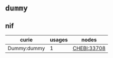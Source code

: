 # `dummy`

## nif

| curie       |   usages | nodes                                                     |
|-------------|----------|-----------------------------------------------------------|
| Dummy:dummy |        1 | [CHEBI:33708](http://purl.obolibrary.org/obo/CHEBI_33708) |

